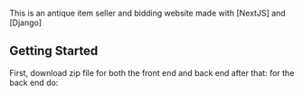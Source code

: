 This is an antique item seller and bidding website made with [NextJS] and [Django] 

## Getting Started

First, download zip file for both the front end and back end after that:
 for the back end do: 